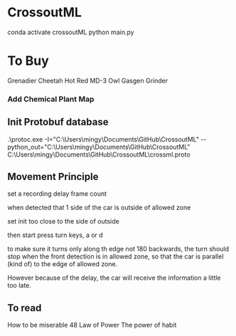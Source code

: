 # CrossoutML
 
conda activate crossoutML
python main.py


# To Buy
Grenadier
Cheetah
Hot Red
MD-3 Owl
Gasgen
Grinder


### Add Chemical Plant Map


## Init Protobuf database

.\protoc.exe -I="C:\Users\mingy\Documents\GitHub\CrossoutML" --python_out="C:\Users\mingy\Documents\GitHub\CrossoutML" C:\Users\mingy\Documents\GitHub\CrossoutML\crossml.proto



## Movement Principle

set a recording delay frame count

when detected that 1 side of the car is outside of allowed zone

set init too close to the side of outside

then start press turn keys, a or d

to make sure it turns only along th edge not 180 backwards, the turn should stop when the front detection is in allowed zone, so that the car is parallel (kind of) to the edge of allowed zone.

However because of the delay, the car will receive the information a little too late.


## To read

How to be miserable
48 Law of Power
The power of habit